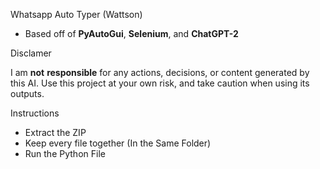 Whatsapp Auto Typer (Wattson)

- Based off of **PyAutoGui**, **Selenium**, and **ChatGPT-2**

Disclamer

I am **not** **responsible** for any actions, decisions, or content generated by this AI. Use this project at your own risk, and take caution when using its outputs.

Instructions

- Extract the ZIP
- Keep every file together (In the Same Folder)
- Run the Python File
